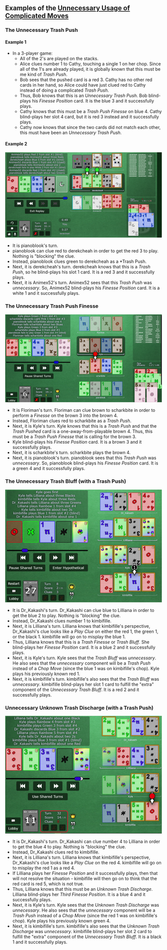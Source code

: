 ## Examples of the [Unnecessary Usage of Complicated Moves](https://github.com/Zamiell/hanabi-conventions/blob/master/Reference.md#level-19---rarely-used-strategies---unnecessary-usage-of-complicated-moves)

### The Unnecessary Trash Push

#### Example 1

- In a 3-player game:
  - All of the 2's are played on the stacks.
  - Alice clues number 1 to Cathy, touching a single 1 on her chop. Since all of the 1's are already played, it is globally known that this must be me kind of *Trash Push*.
  - Bob sees that the pushed card is a red 3. Cathy has no other red cards in her hand, so Alice could have just clued red to Cathy instead of doing a complicated *Trash Push*.
  - Thus, Bob knows that this is an *Unnecessary Trash Push*. Bob blind-plays his *Finesse Position* card. It is the blue 3 and it successfully plays.
  - Cathy knows that this must be a *Trash Push Finesse* on blue 4. Cathy blind-plays her slot 4 card, but it is red 3 instead and it successfully plays.
  - Cathy now knows that since the two cards did not match each other, this must have been an *Unnecessary Trash Push*.

#### Example 2

![UTP screenshot](../img/examples/unnecessary_trash_push2.png)

- It is pianoblook's turn.
- pianoblook can clue red to derekcheah in order to get the red 3 to play. Nothing is "blocking" the clue.
- Instead, pianoblook clues green to derekcheah as a *Trash Push.
- Next, it is derekcheah's turn. derekcheah knows that this is a *Trash Push*, so he blind-plays his slot 1 card. It is a red 3 and it successfully plays.
- Next, it is Animex52's turn. Animex52 sees that this *Trash Push* was *unnecessary*. So, Animex52 blind-plays his *Finesse Position* card. It is a white 1 and it successfully plays.

### The Unnecessary Trash Push Finesse

![UTPF screenshot](../img/examples/unnecessary_trash_push_finesse.png)

- It is Floriman's turn. Floriman can clue brown to scharkbite in order to perform a *Finesse* on the brown 3 into the brown 4.
- Instead, Floriman clues red to scharkbite as a *Trash Push*.
- Next, it is Kyle's turn. Kyle knows that this is a *Trash Push* and that the *Trash Pushed* card is a one-away-from-playable brown 4. Thus, this must be a *Trash Push Finesse* that is calling for the brown 3.
- Kyle blind-plays his *Finesse Position* card. It is a brown 3 and it successfully plays.
- Next, it is scharkbite's turn. scharkbite plays the brown 4.
- Next, it is pianoblook's turn. pianoblook sees that this *Trash Push* was *unnecessary*. So, pianoblook blind-plays his *Finesse Position* card. It is a green 4 and it successfully plays.

### The Unnecessary Trash Bluff (with a Trash Push)

![UTB screenshot](../img/examples/unnecessary_trash_bluff.png)

- It is Dr_Kakashi's turn. Dr_Kakashi can clue blue to Lilliana in order to get the blue 2 to play. Nothing is "blocking" the clue.
- Instead, Dr_Kakashi clues number 1 to kimbifille.
- Next, it is Lilliana's turn. Lilliana knows that kimbifille's perspective, Dr_Kakashi's clue looks like a *Play Clue* on either the red 1, the green 1, or the black 1. kimbifille will go on to misplay the blue 1.
- Thus, Lilliana knows that this is a *Trash Finesse* or *Trash Bluff*. She blind-plays her *Finesse Position* card. It is a blue 2 and it successfully plays.
- Next, it is Kyle's turn. Kyle sees that the *Trash Bluff* was *unnecessary*. He also sees that the *unnecessary* component will be a *Trash Push* instead of a *Chop Move* (since the blue 1 was on kimbifille's chop). Kyle plays his previously known red 1.
- Next, it is kimbifille's turn. kimbifille's also sees that the *Trash Bluff* was *unnecessary*. kimbifille blind-plays her slot 1 card to fulfill the "extra" component of the *Unnecessary Trash Bluff*. It is a red 2 and it successfully plays.

### Unnecessary Unknown Trash Discharge (with a Trash Push)

![UUTD screenshot](../img/examples/unnecessary_unknown_trash_discharge.png)

- It is Dr_Kakashi's turn. Dr_Kakashi can clue number 4 to Lilliana in order to get the blue 4 to play. Nothing is "blocking" the clue.
- Instead, Dr_Kakashi clues red to kimbifille.
- Next, it is Lilliana's turn. Lilliana knows that kimbifille's perspective, Dr_Kakashi's clue looks like a *Play Clue* on the red 4. kimbifille will go on to misplay the red 1 as a red 4.
- If Lilliana plays her *Finesse Position* and it successfully plays, then that will not resolve the situation - kimbifille will then go on to think that the red card is red 5, which is not true.
- Thus, Lilliana knows that this must be an *Unknown Trash Discharge*. Lilliana blind-plays her *Third Finesse Position*. It is a blue 4 and it successfully plays.
- Next, it is Kyle's turn. Kyle sees that the *Unknown Trash Discharge* was *unnecessary*. He also sees that the *unnecessary* component will be a *Trash Push* instead of a *Chop Move* (since the red 1 was on kimbifille's chop). Kyle plays his previously known green 4.
- Next, it is kimbifille's turn. kimbifille's also sees that the *Unknown Trash Discharge* was *unnecessary*. kimbifille blind-plays her slot 2 card to fulfill the "extra" component of the *Unnecessary Trash Bluff*. It is a black 1 and it successfully plays.
